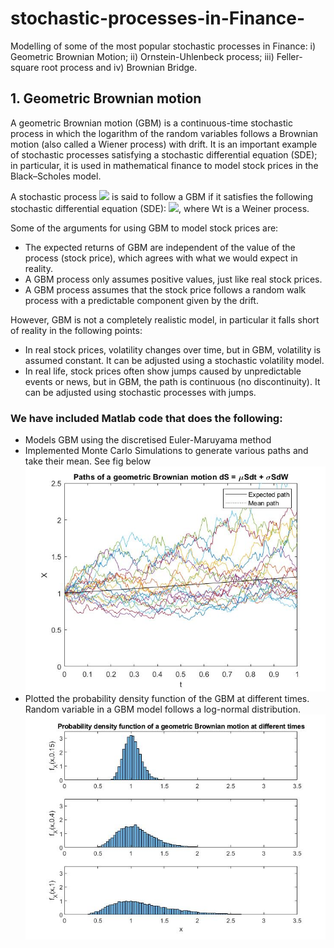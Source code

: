 # stochastic-processes-in-Finance-
Modelling of some of the most popular stochastic processes in Finance: i) Geometric Brownian Motion; ii) Ornstein-Uhlenbeck process; iii) Feller-square root process and iv) Brownian Bridge.

## 1. Geometric Brownian motion 
A geometric Brownian motion (GBM) is a continuous-time stochastic process in which the logarithm of the random variables follows a Brownian motion (also called a Wiener process) with drift. It is an important example of stochastic processes satisfying a stochastic differential equation (SDE); in particular, it is used in mathematical finance to model stock prices in the Black–Scholes model.

A stochastic process <img src="https://render.githubusercontent.com/render/math?math=S_{t}"> is said to follow a GBM if it satisfies the following stochastic differential equation (SDE): <img src="https://render.githubusercontent.com/render/math?math=dS_{t}=\mu S_{t}\,dt%2B\sigma S_{t}\,dW_{t}">, where Wt is a Weiner process.

Some of the arguments for using GBM to model stock prices are:

- The expected returns of GBM are independent of the value of the process (stock price), which agrees with what we would expect in reality.
- A GBM process only assumes positive values, just like real stock prices.
- A GBM process assumes that the stock price follows a random walk process with a predictable component given by the drift.

However, GBM is not a completely realistic model, in particular it falls short of reality in the following points:
- In real stock prices, volatility changes over time, but in GBM, volatility is assumed constant. It can be adjusted using a stochastic volatility model.
- In real life, stock prices often show jumps caused by unpredictable events or news, but in GBM, the path is continuous (no discontinuity). It can be adjusted using stochastic processes with jumps.

### We have included Matlab code that does the following:
- Models GBM using the discretised Euler-Maruyama method
- Implemented Monte Carlo Simulations to generate various paths and take their mean. See fig below
![](Images/gbm1.jpg)
- Plotted the probability density function of the GBM at different times. Random variable in a GBM model follows a log-normal distribution.
![](Images/gbm2.jpg)
